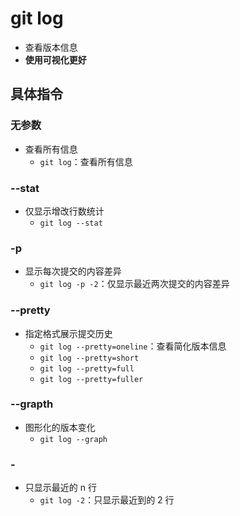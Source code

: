 # git log

- 查看版本信息
- **使用可视化更好**

## 具体指令

### 无参数
- 查看所有信息
  - `git log`：查看所有信息

### --stat

- 仅显示增改行数统计
  - `git log --stat`

### -p

- 显示每次提交的内容差异
  - `git log -p -2`：仅显示最近两次提交的内容差异

### --pretty

- 指定格式展示提交历史
  - `git log --pretty=oneline`：查看简化版本信息
  - `git log --pretty=short`
  - `git log --pretty=full`
  - `git log --pretty=fuller`

###  --grapth

- 图形化的版本变化
  - `git log --graph`

### -<number>

- 只显示最近的 n 行
  - `git log -2`：只显示最近到的 2 行